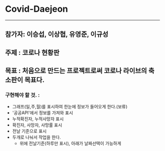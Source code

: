 # Covid-Daejeon

---

## 참가자: 이승섭, 이상협, 유영준, 이규성

## 주제 : 코로나 현황판

## 목표 : 처음으로 만드는 프로젝트로써 코로나 라이브의 축소판이 목표다.

### 구현해야 할 것. :

- 그래프(일,주,월)를 표시하여 한눈에 정보가 들어오게 한다.(보류)
- '공공API'에서 정보를 가져와 표시
- 누적확진자, 누적사망자 표시
- 확진자, 사망자, 사망률 표시
- 전날 기준으로 표시
- 두개로 나눠서 작업을 한다.
  - 위에 전날기준(하루만 표시), 아래가 날짜선택이 가능하게
